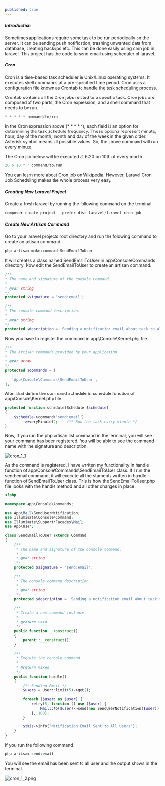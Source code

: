 ```yaml
---
published: true
---
```

##### Introduction

Sometimes applications require some task to be run periodically on the server. It can be sending push notification, trashing unwanted data from database, creating backups etc. This can be done easily using cron job in laravel. This project has the code to send email using scheduler of laravel.

##### Cron

Cron is a time-based task scheduler in Unix/Linux operating systems. It executes shell commands at a pre-specified time period. Cron uses a configuration file known as Crontab to handle the task scheduling process.

Crontab contains all the Cron jobs related to a specific task. Cron jobs are composed of two parts, the Cron expression, and a shell command that needs to be run.

```php
* * * * * command/to/run
```

In the Cron expression above (* * * * *), each field is an option for determining the task schedule frequency. These options represent minute, hour, day of the month, month and day of the week in the given order. Asterisk symbol means all possible values. So, the above command will run every minute.

The Cron job below will be executed at 6:20 on 10th of every month.

```php
20 6 10 * * command/to/run
```

You can learn more about Cron job on <a href="https://en.wikipedia.org/wiki/Cron" target="_blank">Wikipedia</a>. However, Laravel Cron Job Scheduling makes the whole process very easy.

##### Creating New Laravel Project

Create a fresh laravel by running the following command on the terminal

```php
composer create-project --prefer-dist laravel/laravel cron-job
```

##### Create New Artisan Command

Go to your laravel projects root directory and run the folowing command to create an artisan command.

```php
php artisan make:command SendEmailToUser
```

It will creates a class named SendEmailToUser in app\Console\Commands directory. Now edit the SendEmailToUser to create an artisan command.

```php
/**
* The name and signature of the console command.
*
* @var string
*/
protected $signature = 'send:email';

/**
* The console command description.
*
* @var string
*/
protected $description = 'Sending a notification email about task to all users';
```

Now you have to register the command in app\Console\Kernel.php file.

```php
/**
* The Artisan commands provided by your application.
*
* @var array
*/
protected $commands = [
   ...
   'App\Console\Commands\SendEmailToUser',
];
```

After that define the command schedule in schedule function of app\Console\Kernel.php file.

```php
protected function schedule(Schedule $schedule)
{
    $schedule->command('send:email')
        ->everyMinute();    /** Run the task every minute */
}
```

Now, if you run the php artisan list command in the terminal, you will see your command has been registered. You will be able to see the command name with the signature and description.

![cron_1_1](https://raw.githubusercontent.com/monirahmedtanveen/monir.log/master/_posts/cron_1_1.png)

As the command is registered, I have wrriten my functionality in handle function of app\Console\Commands\SendEmailToUser class. If I run the send:email command, it will execute all the staments written in handle function of SendEmailToUser class. This is how the SendEmailToUser.php file looks with the handle method and all other changes in place:

```php
<?php

namespace App\Console\Commands;

use App\Mail\SendUserNotification;
use Illuminate\Console\Command;
use Illuminate\Support\Facades\Mail;
use App\User;

class SendEmailToUser extends Command
{
    /**
     * The name and signature of the console command.
     *
     * @var string
     */
    protected $signature = 'send:email';

    /**
     * The console command description.
     *
     * @var string
     */
    protected $description = 'Sending a notification email about task to all users';

    /**
     * Create a new command instance.
     *
     * @return void
     */
    public function __construct()
    {
        parent::__construct();
    }

    /**
     * Execute the console command.
     *
     * @return mixed
     */
    public function handle()
    {
        /** Sending Email */
        $users = User::limit(5)->get();

        foreach ($users as $user) {
            retry(5, function () use ($user) {
                Mail::to($user)->send(new SendUserNotification($user));
            }, 100);
        }

        $this->info('Notification Email Sent to All Users');
    }
}
```

If you run the following command

```php
php artisan send:email
```

You will see the email has been sent to all user and the output shows in the terminal.

![cron_1_2.png]({{site.baseurl}}/_posts/cron_1_2.png)
